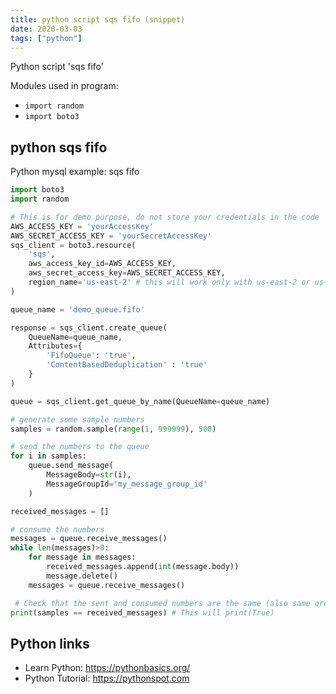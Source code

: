 ```yaml
---
title: python script sqs fifo (snippet)
date: 2020-03-03
tags: ["python"]
---
```

Python script 'sqs fifo'


Modules used in program: 
* `import random`
* `import boto3`

## python sqs fifo

Python mysql example: sqs fifo

```python
import boto3
import random

# This is for demo purpose, do not store your credentials in the code
AWS_ACCESS_KEY = 'yourAccessKey'
AWS_SECRET_ACCESS_KEY = 'yourSecretAccessKey'
sqs_client = boto3.resource(
    'sqs',
    aws_access_key_id=AWS_ACCESS_KEY,
    aws_secret_access_key=AWS_SECRET_ACCESS_KEY,
    region_name='us-east-2' # this will work only with us-east-2 or us-west-2
)

queue_name = 'demo_queue.fifo'

response = sqs_client.create_queue(
    QueueName=queue_name,
    Attributes={
        'FifoQueue': 'true',
        'ContentBasedDeduplication' : 'true'
    }
)

queue = sqs_client.get_queue_by_name(QueueName=queue_name)

# generate some sample numbers
samples = random.sample(range(1, 999999), 500)

# send the numbers to the queue
for i in samples:
    queue.send_message(
        MessageBody=str(i),
        MessageGroupId='my_message_group_id'
    )

received_messages = []

# consume the numbers
messages = queue.receive_messages()
while len(messages)>0:
    for message in messages:
        received_messages.append(int(message.body))
        message.delete()
    messages = queue.receive_messages()

 # Check that the sent and consumed numbers are the same (also same order!)
print(samples == received_messages) # This will print(True)


```

## Python links

- Learn Python: https://pythonbasics.org/
- Python Tutorial: https://pythonspot.com
